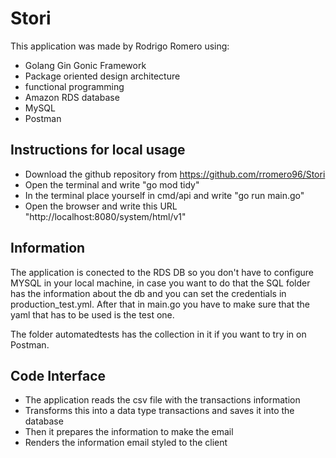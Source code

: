 # Stori
This application was made by Rodrigo Romero using: 
- Golang Gin Gonic Framework
- Package oriented design architecture
- functional programming
- Amazon RDS database
- MySQL
- Postman

## Instructions for local usage
- Download the github repository from https://github.com/rromero96/Stori
- Open the terminal and write "go mod tidy"
- In the terminal place yourself in cmd/api and write "go run main.go"
- Open the browser and write this URL "http://localhost:8080/system/html/v1"

## Information
The application is conected to the RDS DB so you don't have to configure MYSQL in your local machine, in case you want to do that the SQL folder has the information about the db and you can set the credentials in production_test.yml. After that in main.go you have to make sure that the yaml that has to be used is the test one.

The folder automatedtests has the collection in it if you want to try in on Postman.

## Code Interface
- The application reads the csv file with the transactions information
- Transforms this into a data type transactions and saves it into the database
- Then it prepares the information to make the email
- Renders the information email styled to the client
